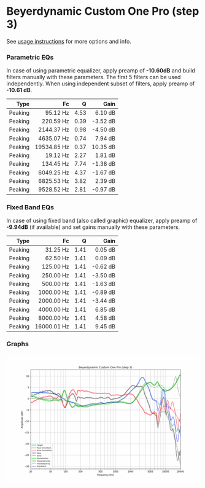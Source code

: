 # Beyerdynamic Custom One Pro (step 3)
See [usage instructions](https://github.com/jaakkopasanen/AutoEq#usage) for more options and info.

### Parametric EQs
In case of using parametric equalizer, apply preamp of **-10.60dB** and build filters manually
with these parameters. The first 5 filters can be used independently.
When using independent subset of filters, apply preamp of **-10.61 dB**.

| Type    | Fc          |    Q | Gain     |
|--------:|------------:|-----:|---------:|
| Peaking | 95.12 Hz    | 4.53 | 6.10 dB  |
| Peaking | 220.59 Hz   | 0.39 | -3.52 dB |
| Peaking | 2144.37 Hz  | 0.98 | -4.50 dB |
| Peaking | 4635.07 Hz  | 0.74 | 7.94 dB  |
| Peaking | 19534.85 Hz | 0.37 | 10.35 dB |
| Peaking | 19.12 Hz    | 2.27 | 1.81 dB  |
| Peaking | 134.45 Hz   | 7.74 | -1.38 dB |
| Peaking | 6049.25 Hz  | 4.37 | -1.67 dB |
| Peaking | 6825.53 Hz  | 3.82 | 2.39 dB  |
| Peaking | 9528.52 Hz  | 2.81 | -0.97 dB |

### Fixed Band EQs
In case of using fixed band (also called graphic) equalizer, apply preamp of **-9.94dB**
(if available) and set gains manually with these parameters.

| Type    | Fc          |    Q | Gain     |
|--------:|------------:|-----:|---------:|
| Peaking | 31.25 Hz    | 1.41 | 0.05 dB  |
| Peaking | 62.50 Hz    | 1.41 | 0.09 dB  |
| Peaking | 125.00 Hz   | 1.41 | -0.62 dB |
| Peaking | 250.00 Hz   | 1.41 | -3.50 dB |
| Peaking | 500.00 Hz   | 1.41 | -1.63 dB |
| Peaking | 1000.00 Hz  | 1.41 | -0.89 dB |
| Peaking | 2000.00 Hz  | 1.41 | -3.44 dB |
| Peaking | 4000.00 Hz  | 1.41 | 6.85 dB  |
| Peaking | 8000.00 Hz  | 1.41 | 4.58 dB  |
| Peaking | 16000.01 Hz | 1.41 | 9.45 dB  |

### Graphs
![](./Beyerdynamic%20Custom%20One%20Pro%20(step%203).png)